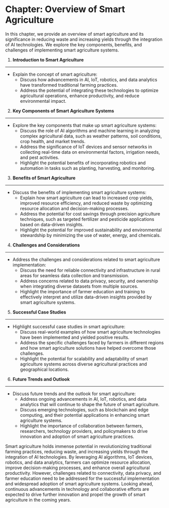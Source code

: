 Chapter: Overview of Smart Agriculture
======================================

In this chapter, we provide an overview of smart agriculture and its significance in reducing waste and increasing yields through the integration of AI technologies. We explore the key components, benefits, and challenges of implementing smart agriculture systems.

1. **Introduction to Smart Agriculture**
----------------------------------------

* Explain the concept of smart agriculture:
  * Discuss how advancements in AI, IoT, robotics, and data analytics have transformed traditional farming practices.
  * Address the potential of integrating these technologies to optimize agricultural operations, enhance productivity, and reduce environmental impact.

2. **Key Components of Smart Agriculture Systems**
--------------------------------------------------

* Explore the key components that make up smart agriculture systems:
  * Discuss the role of AI algorithms and machine learning in analyzing complex agricultural data, such as weather patterns, soil conditions, crop health, and market trends.
  * Address the significance of IoT devices and sensor networks in collecting real-time data on environmental factors, irrigation needs, and pest activities.
  * Highlight the potential benefits of incorporating robotics and automation in tasks such as planting, harvesting, and monitoring.

3. **Benefits of Smart Agriculture**
------------------------------------

* Discuss the benefits of implementing smart agriculture systems:
  * Explain how smart agriculture can lead to increased crop yields, improved resource efficiency, and reduced waste by optimizing resource allocation and decision-making processes.
  * Address the potential for cost savings through precision agriculture techniques, such as targeted fertilizer and pesticide applications based on data-driven insights.
  * Highlight the potential for improved sustainability and environmental stewardship by minimizing the use of water, energy, and chemicals.

4. **Challenges and Considerations**
------------------------------------

* Address the challenges and considerations related to smart agriculture implementation:
  * Discuss the need for reliable connectivity and infrastructure in rural areas for seamless data collection and transmission.
  * Address concerns related to data privacy, security, and ownership when integrating diverse datasets from multiple sources.
  * Highlight the importance of farmer education and training to effectively interpret and utilize data-driven insights provided by smart agriculture systems.

5. **Successful Case Studies**
------------------------------

* Highlight successful case studies in smart agriculture:
  * Discuss real-world examples of how smart agriculture technologies have been implemented and yielded positive results.
  * Address the specific challenges faced by farmers in different regions and how smart agriculture solutions have helped overcome those challenges.
  * Highlight the potential for scalability and adaptability of smart agriculture systems across diverse agricultural practices and geographical locations.

6. **Future Trends and Outlook**
--------------------------------

* Discuss future trends and the outlook for smart agriculture:
  * Address ongoing advancements in AI, IoT, robotics, and data analytics that will continue to shape the future of smart agriculture.
  * Discuss emerging technologies, such as blockchain and edge computing, and their potential applications in enhancing smart agriculture systems.
  * Highlight the importance of collaboration between farmers, researchers, technology providers, and policymakers to drive innovation and adoption of smart agriculture practices.

Smart agriculture holds immense potential in revolutionizing traditional farming practices, reducing waste, and increasing yields through the integration of AI technologies. By leveraging AI algorithms, IoT devices, robotics, and data analytics, farmers can optimize resource allocation, improve decision-making processes, and enhance overall agricultural productivity. However, challenges related to connectivity, data privacy, and farmer education need to be addressed for the successful implementation and widespread adoption of smart agriculture systems. Looking ahead, continuous advancements in technology and collaborative efforts are expected to drive further innovation and propel the growth of smart agriculture in the coming years.
